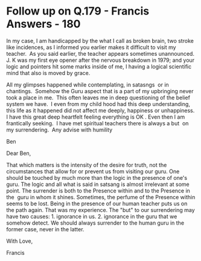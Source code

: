 # Follow up on Q.179 - Francis Answers - 180

In my case, I am handicapped by the what I call as broken brain, two stroke like incidences, as I informed you earlier makes it difficult to visit my teacher.&nbsp; As you said earlier, the teacher appears sometimes unannounced.&nbsp; J. K was my first eye opener after the nervous breakdown in 1979; and your logic and pointers hit some marks inside of me, I having a logical scientific mind that also is moved by grace.  

All my glimpses happened while contemplating, in satasngs&nbsp; or in chantings.&nbsp; Somehow the Guru aspect that is a part of my upbringing never took a place in me.&nbsp; This often leaves me in deep questioning of the belief system we have.&nbsp; I even from my child hood had this deep understanding, this life as it happened did not affect me deeply, happiness or unhappiness.&nbsp; I have this great deep heartfelt feeling everything is OK . Even then I am frantically seeking.&nbsp; I have met spiritual teachers there is always a but&nbsp; on my surrendering.&nbsp; Any advise with humility  

Ben

Dear Ben,

  

That which matters is the intensity of the desire for truth, not the circumstances that allow for or prevent us from visiting our guru. One should be touched by much more than the logic in the presence of one's guru. The logic and all what is said in satsang is almost irrelevant at some point. The surrender is both to the Presence within and to the Presence in the &nbsp;guru in whom it shines. Sometimes, the perfume of the Presence within seems to be lost. Being in the presence of our human teacher puts us on the path again. That was my experience. The &quot;but&quot; to our surrendering may have two causes: 1. ignorance in us. 2. ignorance in the guru that we somehow detect. We should always surrender to the human guru in the former case, never in the latter.

  

With Love,

Francis  

  

